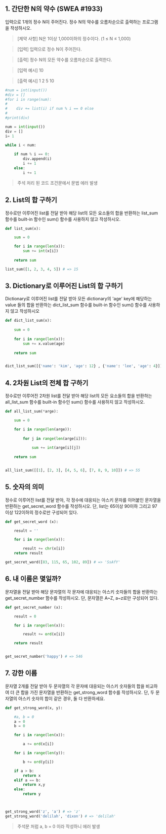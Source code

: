 ## 1. 간단한 N의 약수 (SWEA #1933)

입력으로 1개의 정수 N이 주어진다. 정수 N의 약수를 오름차순으로 출력하는
프로그램을 작성하시오.

> [제약 사항]
> N은 1이상 1,000이하의 정수이다. (1 ≤ N ≤ 1,000)

> [입력]
> 입력으로 정수 N이 주어진다.

> [출력]
> 정수 N의 모든 약수를 오름차순으로 출력한다.

> [입력 예시]
> 10

> [출력 예시]
> 1 2 5 10

```python
#num = int(input())
#div = []
#for i in range(num):
#    
#    div += list(i) if num % i == 0 else
#
#print(div)

num = int(input())
div = []
i= 1

while i < num:
    
    if num % i == 0:
        div.append(i)
        i += 1
    else:
        i += 1

```

> 주석 처리 된 코드 조건문에서 문법 에러 발생


## 2. List의 합 구하기

정수로만 이루어진 list를 전달 받아 해당 list의 모든 요소들의 합을 반환하는
list_sum 함수를 built-in 함수인 sum() 함수를 사용하지 않고 작성하시오.

```python
def list_sum(x):

    sum = 0

    for i in range(len(x)):
        sum += int(x[i])
    
    return sum

list_sum([1, 2, 3, 4, 5]) # => 15
```




## 3. Dictionary로 이루어진 List의 합 구하기

Dictionary로 이루어진 list를 전달 받아 모든 dictionary의 'age' key에 해당하는 value
들의 합을 반환하는 dict_list_sum 함수를 built-in 함수인 sum() 함수를 사용하지 않고
작성하시오


```python
def dict_list_sum(x):
    
    sum = 0
    
    for i in range(len(x)):
        sum += x.value(age)
    
    return sum


dict_list_sum([{'name': 'kim', 'age': 12} , {'name': 'lee', 'age': 4}]) # => 16

```

## 4. 2차원 List의 전체 합 구하기

정수로만 이루어진 2차원 list를 전달 받아 해당 list의 모든 요소들의 합을 반환하는
all_list_sum 함수를 built-in 함수인 sum() 함수를 사용하지 않고 작성하시오.

```python
def all_list_sum(*arge):

    sum = 0

    for i in range(len(arge)):
    
        for j in range(len(arge[i])):
        
            sum += int(arge[i][j])
    
    return sum


all_list_sum([[1], [2, 3], [4, 5, 6], [7, 8, 9, 10]]) # => 55
```


## 5. 숫자의 의미

정수로 이루어진 list를 전달 받아, 각 정수에 대응되는 아스키 문자를 이어붙인
문자열을 반환하는 get_secret_word 함수를 작성하시오. 
단, list는 65이상 90이하 그리고 97이상 122이하의 정수로만 구성되어 있다.


```python
def get_secret_word (x):

    result = ''

    for i in range(len(x)):

        result += chr(x[i])
    return result

get_secret_word([83, 115, 65, 102, 89]) # => 'SsAfY'
```

## 6. 내 이름은 몇일까?

문자열을 전달 받아 해당 문자열의 각 문자에 대응되는 아스키 숫자들의 합을 반환하는
get_secret_number 함수를 작성하시오. 단, 문자열은 A~Z, a~z로만 구성되어 있다.

```python
def get_secret_number (x):

    result = 0

    for i in range(len(x)):

        result += ord(x[i])

    return result


get_secret_number('happy') # => 546
```


## 7. 강한 이름

문자열 2개를 전달 받아 두 문자열의 각 문자에 대응되는 아스키 숫자들의 합을
비교하여 더 큰 합을 가진 문자열을 반환하는 get_strong_word 함수를 작성하시오.
단, 두 문자열의 아스키 숫자의 합이 같은 경우, 둘 다 반환하세요.


```python
def get_strong_word(x, y):

    #a, b = 0
    a = 0
    b = 0

    for i in range(len(x)):

        a += ord(x[i])

    for i in range(len(y)):

        b += ord(y[i])

    if a > b:
        return x
    elif a == b:
        return x,y
    else:
        return y



get_strong_word('z', 'a') # => 'z'
get_strong_word('delilah', 'dixon') # => 'delilah'
```
> 주석문 처럼 a, b = 0 이라 작성하니 에러 발생